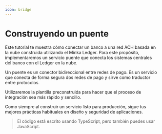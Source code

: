 ```yaml
---
icon: bridge
---
```


# Construyendo un puente

Este tutorial te muestra cómo conectar un banco a una red ACH basada en la nube construida utilizando el Minka Ledger. Para este propósito, implementaremos un servicio puente que conecta los sistemas centrales del banco con el Ledger en la nube.

Un puente es un conector bidireccional entre redes de pago. Es un servicio que conecta de forma segura dos redes de pago y sirve como traductor entre protocolos.

Utilizaremos la plantilla preconstruida para hacer que el proceso de integración sea más rápido y sencillo.

Como siempre al construir un servicio listo para producción, sigue tus mejores prácticas habituales en diseño y seguridad de aplicaciones.

> El código está escrito usando TypeScript, pero también puedes usar JavaScript.

